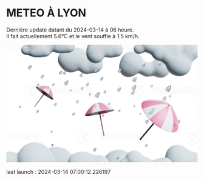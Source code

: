 # METEO À LYON

Dernière update datant du 2024-03-14 à 06 heure.  
Il fait actuellement 5.6°C et le vent souffle à 1.5 km/h.      

![](./.github/rain.png)

last launch : 2024-03-14 07:00:12.226197
